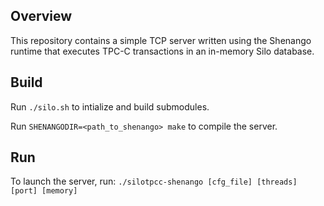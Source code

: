 ## Overview

This repository contains a simple TCP server written using the Shenango runtime that executes TPC-C transactions in an in-memory Silo database.

## Build
Run `./silo.sh` to intialize and build submodules.

Run `SHENANGODIR=<path_to_shenango> make` to compile the server.

## Run

To launch the server, run:
`./silotpcc-shenango [cfg_file] [threads] [port] [memory]`